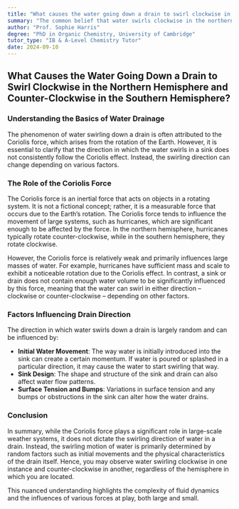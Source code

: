```yaml
---
title: "What causes the water going down a drain to swirl clockwise in the northern hemisphere and counter-clockwise in the southern hemisphere?"
summary: "The common belief that water swirls clockwise in the northern hemisphere and counter-clockwise in the southern hemisphere is a myth. The Coriolis force, responsible for hurricane rotation, is too weak to affect the small amount of water in a sink. Drain swirl direction is random, influenced by initial water movement."
author: "Prof. Sophie Harris"
degree: "PhD in Organic Chemistry, University of Cambridge"
tutor_type: "IB & A-Level Chemistry Tutor"
date: 2024-09-10
---
```


## What Causes the Water Going Down a Drain to Swirl Clockwise in the Northern Hemisphere and Counter-Clockwise in the Southern Hemisphere?

### Understanding the Basics of Water Drainage

The phenomenon of water swirling down a drain is often attributed to the Coriolis force, which arises from the rotation of the Earth. However, it is essential to clarify that the direction in which the water swirls in a sink does not consistently follow the Coriolis effect. Instead, the swirling direction can change depending on various factors.

### The Role of the Coriolis Force

The Coriolis force is an inertial force that acts on objects in a rotating system. It is not a fictional concept; rather, it is a measurable force that occurs due to the Earth’s rotation. The Coriolis force tends to influence the movement of large systems, such as hurricanes, which are significant enough to be affected by the force. In the northern hemisphere, hurricanes typically rotate counter-clockwise, while in the southern hemisphere, they rotate clockwise.

However, the Coriolis force is relatively weak and primarily influences large masses of water. For example, hurricanes have sufficient mass and scale to exhibit a noticeable rotation due to the Coriolis effect. In contrast, a sink or drain does not contain enough water volume to be significantly influenced by this force, meaning that the water can swirl in either direction – clockwise or counter-clockwise – depending on other factors.

### Factors Influencing Drain Direction

The direction in which water swirls down a drain is largely random and can be influenced by:

- **Initial Water Movement**: The way water is initially introduced into the sink can create a certain momentum. If water is poured or splashed in a particular direction, it may cause the water to start swirling that way.
- **Sink Design**: The shape and structure of the sink and drain can also affect water flow patterns.
- **Surface Tension and Bumps**: Variations in surface tension and any bumps or obstructions in the sink can alter how the water drains.

### Conclusion

In summary, while the Coriolis force plays a significant role in large-scale weather systems, it does not dictate the swirling direction of water in a drain. Instead, the swirling motion of water is primarily determined by random factors such as initial movements and the physical characteristics of the drain itself. Hence, you may observe water swirling clockwise in one instance and counter-clockwise in another, regardless of the hemisphere in which you are located. 

This nuanced understanding highlights the complexity of fluid dynamics and the influences of various forces at play, both large and small.
    